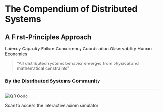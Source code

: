 # The Compendium of Distributed Systems

## A First-Principles Approach

<div class="cover-visual">
  <div class="prism-metaphor">
    <div class="light-beam"></div>
    <div class="prism"></div>
    <div class="spectrum">
      <span class="axiom-color latency">Latency</span>
      <span class="axiom-color capacity">Capacity</span>
      <span class="axiom-color failure">Failure</span>
      <span class="axiom-color concurrency">Concurrency</span>
      <span class="axiom-color coordination">Coordination</span>
      <span class="axiom-color observability">Observability</span>
      <span class="axiom-color human">Human</span>
      <span class="axiom-color economics">Economics</span>
    </div>
  </div>
</div>

> "All distributed systems behavior emerges from physical and mathematical constraints"

### By the Distributed Systems Community

---

<div class="qr-code">
  <img src="/assets/qr-interactive-simulator.png" alt="QR Code">
  <p>Scan to access the interactive axiom simulator</p>
</div>